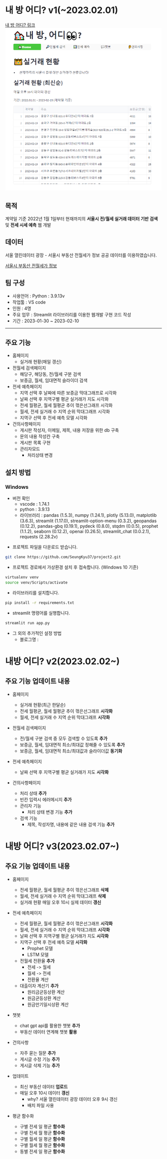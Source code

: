 # 내 방 어디? v1(~2023.02.01)
[내 방 어디? 링크](https://myroomwhere.streamlit.app/)
![screensh](img/홈페이지.png)

## 목적
계약일 기준 2022년 1월 1일부터 현재까지의 **서울시 전/월세 실거래 데이터 기반 검색** 및 **전세 시세 예측** 웹 개발

## 데이터
서울 열린데이터 광장 - 서울시 부동산 전월세가 정보 공공 데이터를 이용하였습니다.

[서울시 부동산 전월세가 정보](https://data.seoul.go.kr/dataList/OA-21276/S/1/datasetView.do)

## 팀 구성
- 사용언어 : Python : 3.9.13v
- 작업툴 : VS code
- 인원 : 4명
- 주요 업무 : Streamlit 라이브러리를 이용한 웹개발 구현 코드 작성
- 기간 : 2023-01-30 ~ 2023-02-10
***

## 주요 기능
- 홈페이지
    - 실거래 현황(매일 갱신)
- 전월세 검색페이지
    - 해당구, 해당동, 전/월세 구분 검색
    - 보증금, 월세, 임대면적 슬라이더 검색
- 전세 예측페이지
    - 지역 선택 후 날짜에 따른 보증금 막대그래프로 시각화
    - 날짜 선택 후 지역구별 평균 실거래가 지도 시각화
    - 전세 월평균, 월세 월평균 추이 꺾은선그래프 시각화
    - 월세, 전세 실거래 수 지역 순위 막대그래프 시각화
    - 지역구 선택 후 전세 예측 모델 시각화
- 건의사항페이지
    - 게시판 작성자, 이메일, 제목, 내용 저장을 위한 db 구축
    - 문의 내용 작성칸 구축
    - 게시판 목록 구현
    - 관리자모드
        - 처리상태 변경

## 설치 방법
### Windows
+ 버전 확인
    - vscode : 1.74.1
    - python : 3.9.13
    - 라이브러리 :  pandas (1.5.3), numpy (1.24.1), plotly (5.13.0), matplotlib (3.6.3), streamlit (1.17.0), streamlit-option-menu (0.3.2), geopandas (0.12.2), pandas-gbq (0.19.1), pydeck (0.8.0), stqdm (0.0.5), prophet (1.1.2), seaborn (0.12.2), openai (0.26.5), streamlit_chat (0.0.2.1), requests (2.28.2v)

- 프로젝트 파일을 다운로드 받습니다. 

```bash
git clone https://github.com/SeungKyu37/project2.git
```

- 프로젝트 경로에서 가상환경 설치 후 접속합니다. (Windows 10 기준)
```bash
virtualenv venv
source venv/Scripts/activate
```

- 라이브러리를 설치합니다. 
```bash
pip install -r requirements.txt
```

- streamlit 명령어를 실행합니다. 
```bash
streamlit run app.py
```

- 그 외의 추가적인 설정 방법
    - 블로그명 : 

# 내방 어디? v2(2023.02.02~)

## 주요 기능 업데이트 내용
- 홈페이지
    - 실거래 현황(최근 한달순)
    - 전세 월평균, 월세 월평균 추이 꺾은선그래프 **시각화**
    - 월세, 전세 실거래 수 지역 순위 막대그래프 **시각화**
- 전월세 검색페이지
    - 전/월세 구분 검색 중 모두 검색할 수 있도록 **추가**
    - 보증금, 월세, 임대면적 최소/최대값 정해줄 수 있도록 **추가**
    - 보증금, 월세, 임대면적 최소/최대값과 슬라이더값 **동기화**

- 전세 예측페이지
    - 날짜 선택 후 지역구별 평균 실거래가 지도 **시각화**

- 건의사항페이지
    - 처리 상태 **추가**
    - 빈칸 입력시 에러메시지 **추가**
    - 관리자 기능
        - 처리 상태 변경 기능 **추가**
    - 검색 기능
        - 제목, 작성자명, 내용에 같은 내용 검색 기능 **추가**
        
# 내방 어디? v3(2023.02.07~)

## 주요 기능 업데이트 내용
- 홈페이지
    - 전세 월평균, 월세 월평균 추이 꺾은선그래프 **삭제**
    - 월세, 전세 실거래 수 지역 순위 막대그래프 **삭제**
    - 실거래 현황 매일 오후 10시 실제 데이터 **갱신**

- 전세 예측페이지
    - 전세 월평균, 월세 월평균 추이 꺾은선그래프 **시각화**
    - 월세, 전세 실거래 수 지역 순위 막대그래프 **시각화**
    - 날짜 선택 후 지역구별 평균 실거래가 지도 **시각화**
    - 지역구 선택 후 전세 예측 모델 **시각화**
        - Prophet 모델
        - LSTM 모델
    - 전월세 전환율 **추가**
        - 전세 -> 월세
        - 월세 -> 전세
        - 전환율 계산
    - 대출이자 계산기 **추가**
        - 원리금균등상환 계산
        - 원금균등상환 계산
        - 원금만기일시상환 계산
- 챗봇 
    - chat gpt api를 활용한 챗봇 **추가**
    - 부동산 데이터 연계해 챗봇 **활용**
- 건의사항
    - 자주 묻는 질문 **추가**
    - 게시글 수정 기능 **추가**
    - 게시글 삭제 기능 **추가**
- 업데이트
    - 최신 부동산 데이터 **업로드**
    - 매일 오후 10시 데이터 **갱신**
        - why? 서울 열린데이터 광장 데이터 오후 9시 갱신
        - 배치 파일 사용
- 평균 함수화
    - 구별 전세 일 평균 **함수화**
    - 구별 전세 월 평균 **함수화**
    - 구별 월세 일 평균 **함수화**
    - 구별 월세 월 평균 **함수화**
    - 동별 전세 일 평균 **함수화**